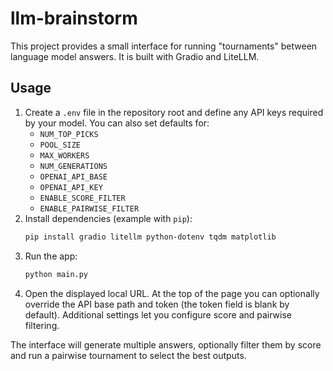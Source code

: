 # llm-brainstorm

This project provides a small interface for running "tournaments" between language model answers. It is built with Gradio and LiteLLM.

## Usage

1. Create a `.env` file in the repository root and define any API keys required by your model. You can also set defaults for:
   - `NUM_TOP_PICKS`
   - `POOL_SIZE`
   - `MAX_WORKERS`
   - `NUM_GENERATIONS`
   - `OPENAI_API_BASE`
   - `OPENAI_API_KEY`
   - `ENABLE_SCORE_FILTER`
   - `ENABLE_PAIRWISE_FILTER`
2. Install dependencies (example with `pip`):
   ```bash
   pip install gradio litellm python-dotenv tqdm matplotlib
   ```
3. Run the app:
   ```bash
   python main.py
   ```
4. Open the displayed local URL. At the top of the page you can optionally override the API base path and token (the token field is blank by default). Additional settings let you configure score and pairwise filtering.

The interface will generate multiple answers, optionally filter them by score and run a pairwise tournament to select the best outputs.

